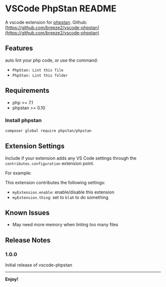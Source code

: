 # VSCode PhpStan README

A vscode extension for [phpstan](https://github.com/phpstan/phpstan).
Github: [https://github.com/breeze2/vscode-phpstan](https://github.com/breeze2/vscode-phpstan)

## Features

auto lint your php code, or use the command:

* `PhpStan: Lint this file`
* `PhpStan: Lint this folder`

## Requirements

* php >= 7.1
* phpstan >= 0.10

### Install phpstan

```bash
composer global require phpstan/phpstan
```

## Extension Settings

Include if your extension adds any VS Code settings through the `contributes.configuration` extension point.

For example:

This extension contributes the following settings:

* `myExtension.enable`: enable/disable this extension
* `myExtension.thing`: set to `blah` to do something

## Known Issues

* May need more memory when linting too many files

## Release Notes

### 1.0.0

Initial release of vscode-phpstan

-----------------------------------------------------------------------------------------------------------

**Enjoy!**
